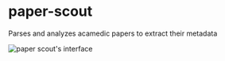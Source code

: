 # paper-scout
Parses and analyzes acamedic papers to extract their metadata

![paper scout's interface](https://imgur.com/p7STkGS)